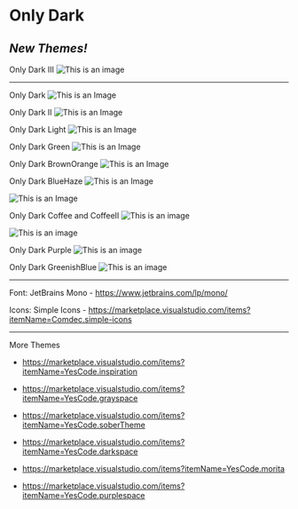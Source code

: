 # **Only Dark**

## *New Themes!*
Only Dark III
![This is an image](https://github.com/yesomac/only_dark/blob/main/img/only_dark_III.png?raw=true)

----

Only Dark
![This is an Image](https://github.com/yesomac/only_dark/blob/main/only_dark.png?raw=true)

Only Dark II
![This is an Image](https://github.com/yesomac/only_dark/blob/main/only_darkII.png?raw=true)

Only Dark Light
![This is an Image](https://github.com/yesomac/only_dark/blob/main/only_dark-light.png?raw=true)

Only Dark Green
![This is an Image](https://github.com/yesomac/only_dark/blob/main/only_darkgreen.png?raw=true)

Only Dark BrownOrange
![This is an Image](https://github.com/yesomac/only_dark/blob/main/only_darkorange.png?raw=true)

Only Dark BlueHaze
![This is an Image](https://github.com/yesomac/only_dark/blob/main/only-dark-blue.png?raw=true)


![This is an Image](https://github.com/yesomac/only_dark/blob/main/only-dark-bluee.png?raw=true)

Only Dark Coffee and CoffeeII
![This is an image](https://github.com/yesomac/only_dark/blob/main/only_darkcoffee.png?raw=true)

![This is an image](https://github.com/yesomac/only_dark/blob/main/only_darkcoffeeII.png?raw=true)

Only Dark Purple
![This is an image](https://github.com/yesomac/only_dark/blob/main/only_darkpurple.png?raw=true)

Only Dark GreenishBlue
![This is an image](https://github.com/yesomac/only_dark/blob/main/only_darkGB.png?raw=true)

---
Font: JetBrains Mono - https://www.jetbrains.com/lp/mono/

Icons: Simple Icons - https://marketplace.visualstudio.com/items?itemName=Comdec.simple-icons

---
More Themes

* https://marketplace.visualstudio.com/items?itemName=YesCode.inspiration

* https://marketplace.visualstudio.com/items?itemName=YesCode.grayspace

* https://marketplace.visualstudio.com/items?itemName=YesCode.soberTheme

* https://marketplace.visualstudio.com/items?itemName=YesCode.darkspace

* https://marketplace.visualstudio.com/items?itemName=YesCode.morita

* https://marketplace.visualstudio.com/items?itemName=YesCode.purplespace
